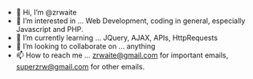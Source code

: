 - 👋 Hi, I’m @zrwaite
- 👀 I’m interested in ... Web Development, coding in general, especially Javascript and PHP. 
- 🌱 I’m currently learning ... JQuery, AJAX, APIs, HttpRequests
- 💞️ I’m looking to collaborate on ... anything
- 📫 How to reach me ... zrwaite@gmail.com for important emails, superzrw@gmail.com for other emails.
